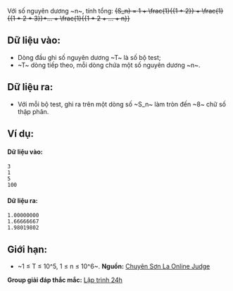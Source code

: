 Với số nguyên dương ~n~, tính tổng:
 ~~{S_n} = 1 + \frac{1}{{1 + 2}} + \frac{1}{{1 + 2 + 3}}+... + \frac{1}{{1 + 2 + ... + n}}~~

## Dữ liệu vào:
- Dòng đầu ghi số nguyên dương ~T~ là số bộ test;
- ~T~ dòng tiếp theo, mỗi dòng chứa một số nguyên dương ~n~.

## Dữ liệu ra:
- Với mỗi bộ test, ghi ra trên một dòng số ~S_n~ làm tròn đến ~8~ chữ số thập phân.

## Ví dụ:
#### Dữ liệu vào:
```
3
1
5
100
```

#### Dữ liệu ra:
```
1.00000000
1.66666667
1.98019802
```

## Giới hạn:
- ~1 ≤ T ≤ 10^5, 1 ≤ n ≤ 10^6~.
**Nguồn:** [Chuyên Sơn La Online Judge](http://csloj.ddns.net/)

**Group giải đáp thắc mắc:** [Lập trình 24h](https://www.facebook.com/groups/1386904321519984)